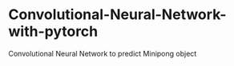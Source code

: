 # Convolutional-Neural-Network-with-pytorch
Convolutional Neural Network to predict Minipong object 
